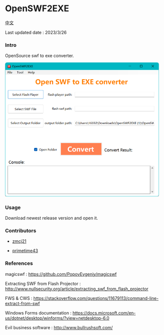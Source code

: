 # OpenSWF2EXE

[中文](https://github.com/zmcj21/OpenSWF2EXE/blob/main/docs/README_cn.md)

Last updated date : 2023/3/26

### Intro

OpenSource swf to exe converter.

![BG](https://github.com/zmcj21/OpenSWF2EXE/blob/main/docs/intro.png)

### Usage

Download newest release version and open it.

### Contributors

* [zmcj21](https://github.com/zmcj21)

* [primetime43](https://github.com/primetime43)

### References

magicswf : https://github.com/PopovEvgeniy/magicswf

Extracting SWF from Flash Projector : http://www.nullsecurity.org/article/extracting_swf_from_flash_projector

FWS & CWS : https://stackoverflow.com/questions/11679113/command-line-extract-from-swf

Windows Forms documentation : https://docs.microsoft.com/en-us/dotnet/desktop/winforms/?view=netdesktop-6.0

Evil business software : http://www.bullrushsoft.com/
